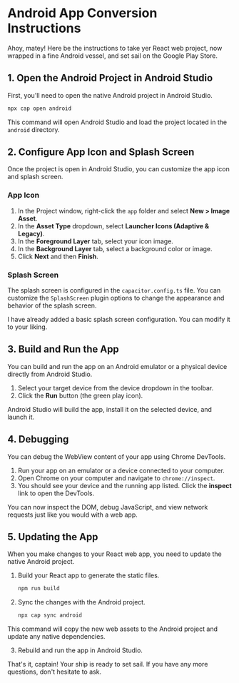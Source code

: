 # Android App Conversion Instructions

Ahoy, matey! Here be the instructions to take yer React web project, now wrapped in a fine Android vessel, and set sail on the Google Play Store.

## 1. Open the Android Project in Android Studio

First, you'll need to open the native Android project in Android Studio.

```bash
npx cap open android
```

This command will open Android Studio and load the project located in the `android` directory.

## 2. Configure App Icon and Splash Screen

Once the project is open in Android Studio, you can customize the app icon and splash screen.

### App Icon

1.  In the Project window, right-click the `app` folder and select **New > Image Asset**.
2.  In the **Asset Type** dropdown, select **Launcher Icons (Adaptive & Legacy)**.
3.  In the **Foreground Layer** tab, select your icon image.
4.  In the **Background Layer** tab, select a background color or image.
5.  Click **Next** and then **Finish**.

### Splash Screen

The splash screen is configured in the `capacitor.config.ts` file. You can customize the `SplashScreen` plugin options to change the appearance and behavior of the splash screen.

I have already added a basic splash screen configuration. You can modify it to your liking.

## 3. Build and Run the App

You can build and run the app on an Android emulator or a physical device directly from Android Studio.

1.  Select your target device from the device dropdown in the toolbar.
2.  Click the **Run** button (the green play icon).

Android Studio will build the app, install it on the selected device, and launch it.

## 4. Debugging

You can debug the WebView content of your app using Chrome DevTools.

1.  Run your app on an emulator or a device connected to your computer.
2.  Open Chrome on your computer and navigate to `chrome://inspect`.
3.  You should see your device and the running app listed. Click the **inspect** link to open the DevTools.

You can now inspect the DOM, debug JavaScript, and view network requests just like you would with a web app.

## 5. Updating the App

When you make changes to your React web app, you need to update the native Android project.

1.  Build your React app to generate the static files.

    ```bash
    npm run build
    ```

2.  Sync the changes with the Android project.

    ```bash
    npx cap sync android
    ```

This command will copy the new web assets to the Android project and update any native dependencies.

3.  Rebuild and run the app in Android Studio.

That's it, captain! Your ship is ready to set sail. If you have any more questions, don't hesitate to ask.
